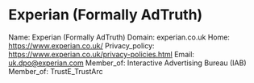 
# Experian (Formally AdTruth)

Name: Experian (Formally AdTruth)
Domain: experian.co.uk
Home: https://www.experian.co.uk/
Privacy_policy: https://www.experian.co.uk/privacy-policies.html
Email: uk.dpo@experian.com
Member_of: Interactive Advertising Bureau (IAB)
Member_of: TrustE_TrustArc
